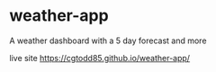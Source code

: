 # weather-app

A weather dashboard with a 5 day forecast and more

live site
https://cgtodd85.github.io/weather-app/
